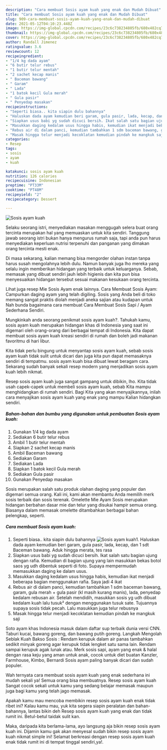 ```yaml
---
description: "Cara membuat Sosis ayam kuah yang enak dan Mudah Dibuat"
title: "Cara membuat Sosis ayam kuah yang enak dan Mudah Dibuat"
slug: 909-cara-membuat-sosis-ayam-kuah-yang-enak-dan-mudah-dibuat
date: 2021-05-12T04:10:23.448Z
image: https://img-global.cpcdn.com/recipes/23c6c738234805fb/680x482cq70/sosis-ayam-kuah-foto-resep-utama.jpg
thumbnail: https://img-global.cpcdn.com/recipes/23c6c738234805fb/680x482cq70/sosis-ayam-kuah-foto-resep-utama.jpg
cover: https://img-global.cpcdn.com/recipes/23c6c738234805fb/680x482cq70/sosis-ayam-kuah-foto-resep-utama.jpg
author: Randall Jimenez
ratingvalue: 3.6
reviewcount: 12
recipeingredient:
- "1/4 kg dada ayam"
- "6 butir telur rebus"
- "1 butir telur mentah"
- "2 sachet kecap manis"
- " Baceman bawang"
- " Garam"
- " Lada"
- "1 batok kecil Gula merah"
- " Gula pasir"
- " Penyedap masakan"
recipeinstructions:
- "Seperti biasa.. kita siapin dulu bahannya"
- "Haluskan dada ayam kemudian beri garam, gula pasir, lada, kecap, dan 1 sdt Baceman bawang. Aduk hingga merata, tes rasa"
- "Siapkan usus babi yg sudah dicuci bersih. Ikat salah satu bagian ujung dengan rafia. Kemudian di bagian ujung yang lain masukkan bekas botol saos yg udh dibentuk seperti di foto. Supaya mempermudah memasukkan daging ke dalam usus."
- "Masukkan daging kedalam usus hingga habis, kemudian ikat menjadi beberapa bagian menggunakan rafia. Saya jadi 4 ikat"
- "Rebus air di dalam panci, kemudian tambahkan 1 sdm baceman bawang, garam, gula merah + gula pasir (kl masih kurang manis), lada, penyedap kedalam rebusan air. Setelah mendidih, masukkan sosis yg udh dibuat kedalam kuah lalu tusuk² dengan menggunakan tusuk sate. Tujuannya supaya sosis tidak pecah. Lalu masukkan juga telur rebusnya"
- "Masak hingga telur menjadi kecoklatan kemudian pindah ke mangkuk saji"
categories:
- Resep
tags:
- sosis
- ayam
- kuah

katakunci: sosis ayam kuah 
nutrition: 126 calories
recipecuisine: Indonesian
preptime: "PT33M"
cooktime: "PT48M"
recipeyield: "2"
recipecategory: Dessert

---
```



![Sosis ayam kuah](https://img-global.cpcdn.com/recipes/23c6c738234805fb/680x482cq70/sosis-ayam-kuah-foto-resep-utama.jpg)

Selaku seorang istri, menyediakan masakan menggugah selera buat orang tercinta merupakan hal yang memuaskan untuk kita sendiri. Tanggung jawab seorang istri bukan hanya mengurus rumah saja, tapi anda pun harus menyediakan keperluan nutrisi terpenuhi dan panganan yang dimakan orang tercinta mesti enak.

Di masa  sekarang, kalian memang bisa mengorder olahan instan tanpa harus susah mengolahnya lebih dulu. Namun banyak juga lho mereka yang selalu ingin memberikan hidangan yang terbaik untuk keluarganya. Sebab, memasak yang dibuat sendiri jauh lebih higienis dan kita pun bisa menyesuaikan hidangan tersebut sesuai makanan kesukaan orang tercinta. 

Lihat juga resep Mie Sosis Ayam enak lainnya. Cara Membuat Sosis Ayam: Campurkan daging ayam yang telah digiling. Sosis yang Anda beli di toko memang sangat praktis diolah menjadi aneka sajian atau kudapan untuk Nah bunda bagaimana cara membuat Cara Membuat Sosis Sapi / Ayam Sederhana Sendiri.

Mungkinkah anda seorang penikmat sosis ayam kuah?. Tahukah kamu, sosis ayam kuah merupakan hidangan khas di Indonesia yang saat ini digemari oleh orang-orang dari berbagai tempat di Indonesia. Kita dapat membuat sosis ayam kuah kreasi sendiri di rumah dan boleh jadi makanan favoritmu di hari libur.

Kita tidak perlu bingung untuk menyantap sosis ayam kuah, sebab sosis ayam kuah tidak sulit untuk dicari dan juga kita pun dapat memasaknya sendiri di tempatmu. sosis ayam kuah bisa dibuat lewat beragam cara. Sekarang sudah banyak sekali resep modern yang menjadikan sosis ayam kuah lebih nikmat.

Resep sosis ayam kuah juga sangat gampang untuk dibikin, lho. Kita tidak usah capek-capek untuk membeli sosis ayam kuah, sebab Kita mampu menghidangkan di rumah sendiri. Bagi Kita yang akan menyajikannya, inilah cara menyajikan sosis ayam kuah yang enak yang mampu Kalian hidangkan sendiri.

<!--inarticleads1-->

##### Bahan-bahan dan bumbu yang digunakan untuk pembuatan Sosis ayam kuah:

1. Gunakan 1/4 kg dada ayam
1. Sediakan 6 butir telur rebus
1. Ambil 1 butir telur mentah
1. Siapkan 2 sachet kecap manis
1. Ambil  Baceman bawang
1. Sediakan  Garam
1. Sediakan  Lada
1. Siapkan 1 batok kecil Gula merah
1. Sediakan  Gula pasir
1. Gunakan  Penyedap masakan


Sosis merupakan salah satu produk olahan daging yang populer dan digemari semua orang. Kali ini, kami akan membantu Anda memilih merk sosis terbaik dan sosis terenak. Omelette Mie Ayam Sosis merupakan hidangan berbahan dasar mie dan telur yang disukai hampir semua orang. Biasanya dalam memasak omelette ditambahkan berbagai bahan pelengkap, seperti. 

<!--inarticleads2-->

##### Cara membuat Sosis ayam kuah:

1. Seperti biasa.. kita siapin dulu bahannya
<img src="https://img-global.cpcdn.com/steps/8d5ac0eb1fc56c78/160x128cq70/sosis-ayam-kuah-langkah-memasak-1-foto.jpg" alt="Sosis ayam kuah">1. Haluskan dada ayam kemudian beri garam, gula pasir, lada, kecap, dan 1 sdt Baceman bawang. Aduk hingga merata, tes rasa
1. Siapkan usus babi yg sudah dicuci bersih. Ikat salah satu bagian ujung dengan rafia. Kemudian di bagian ujung yang lain masukkan bekas botol saos yg udh dibentuk seperti di foto. Supaya mempermudah memasukkan daging ke dalam usus.
1. Masukkan daging kedalam usus hingga habis, kemudian ikat menjadi beberapa bagian menggunakan rafia. Saya jadi 4 ikat
1. Rebus air di dalam panci, kemudian tambahkan 1 sdm baceman bawang, garam, gula merah + gula pasir (kl masih kurang manis), lada, penyedap kedalam rebusan air. Setelah mendidih, masukkan sosis yg udh dibuat kedalam kuah lalu tusuk² dengan menggunakan tusuk sate. Tujuannya supaya sosis tidak pecah. Lalu masukkan juga telur rebusnya
1. Masak hingga telur menjadi kecoklatan kemudian pindah ke mangkuk saji


Soto ayam khas Indonesia masuk dalam daftar sup terbaik dunia versi CNN. Taburi kucai, bawang goreng, dan bawang putih goreng. Langkah Mengolah Seblak Kuah Bakso Sosis : Rendam kerupuk dalam air panas tambahkan sedikit minyak goreng agar kerupuk tidak lengket satu sama lain. Rendam sampai kerupuk agak lunak atau. Merk sosis sapi, ayam yang enak &amp; halal dengan rasa keju yang aman untuk anak, cocok untuk diet buatan Kanzler, Farmhouse, Kimbo, Bernardi Sosis ayam paling banyak dicari dan sudah populer. 

Wah ternyata cara membuat sosis ayam kuah yang enak sederhana ini mudah sekali ya! Semua orang bisa membuatnya. Resep sosis ayam kuah Sangat cocok sekali untuk kamu yang sedang belajar memasak maupun juga bagi kamu yang telah jago memasak.

Apakah kamu mau mencoba membikin resep sosis ayam kuah enak tidak ribet ini? Kalau kamu mau, yuk kita segera siapin peralatan dan bahan-bahannya, lantas bikin deh Resep sosis ayam kuah yang enak dan tidak rumit ini. Betul-betul taidak sulit kan. 

Maka, daripada kita berlama-lama, ayo langsung aja bikin resep sosis ayam kuah ini. Dijamin kamu gak akan menyesal sudah bikin resep sosis ayam kuah nikmat simple ini! Selamat berkreasi dengan resep sosis ayam kuah enak tidak rumit ini di tempat tinggal sendiri,ya!.

